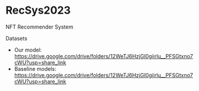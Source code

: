 # RecSys2023
NFT Recommender System

Datasets
- Our model: https://drive.google.com/drive/folders/12WeTJ6HzjGI0giirlu__PFSGtxno7cWU?usp=share_link
- Baseline models: https://drive.google.com/drive/folders/12WeTJ6HzjGI0giirlu__PFSGtxno7cWU?usp=share_link
